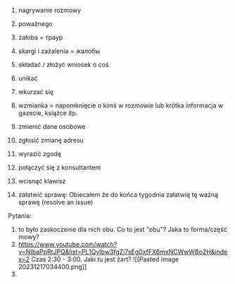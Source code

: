 1. nagrywanie rozmowy
2. poważnego
3. żałoba = траур
4. skargi i zażalenia = жалобы
5. składać / złożyć wniosek o coś 
6. unikać
7. wkurzać się 
8. wzmianka = napomknięcie o kimś w rozmowie lub krótka informacja w gazecie, książce itp.

9. zmienić dane osobowe
10. zgłosić zmianę adresu
11. wyrazić zgodę
12. połączyć się z konsultantem 
13. wcisnąć klawisz
14. załatwić sprawę: Obiecałem że do końca tygodnia załatwię tę ważną sprawę (resolve an issue)

Pytania:
1. to było zaskoczenie dla nich obu. Co to jest "obu"? Jaka to forma/część mowy?
2. https://www.youtube.com/watch?v=NIbaPpRtJPQ&list=PL1QyIbw3fgZi7sEg0xfFX6mxNCWwWBo2H&index=2 Czas 2:30 - 3:00. Jaki tu jest żart?
![[Pasted image 20231217034400.png]]
3. 